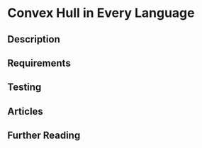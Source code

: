 # Convex Hull in Every Language

## Description

## Requirements

## Testing

## Articles

## Further Reading